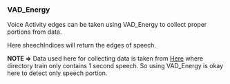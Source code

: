 ### VAD_Energy


Voice Activity edges can be taken using VAD_Energy to collect proper portions from data.

Here sheechIndices will return the edges of speech.


**NOTE =>** Data used here for collecting data is taken from [Here](https://ssd.mathworks.com/supportfiles/audio/google_speech.zip) where directory train only contains 1 second speech. So using VAD_Energy is okay here to detect only speech portion.
